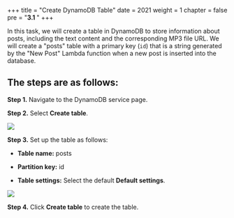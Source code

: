 +++
title = "Create DynamoDB Table"
date = 2021
weight = 1
chapter = false
pre = "<b>3.1 </b>"
+++

In this task, we will create a table in DynamoDB to store information about posts, including the text content and the corresponding MP3 file URL. We will create a "posts" table with a primary key (`id`) that is a string generated by the "New Post" Lambda function when a new post is inserted into the database.

## The steps are as follows:

**Step 1.** Navigate to the DynamoDB service page.

**Step 2.** Select **Create table**.

![](/images/Aspose.Words.e13c2680-26b7-4f33-be2e-ef4ed39807a7.006.png)

**Step 3.** Set up the table as follows:

- **Table name:** posts

- **Partition key:** id

- **Table settings:** Select the default **Default settings**.

![](/images/Aspose.Words.e13c2680-26b7-4f33-be2e-ef4ed39807a7.007.png)

**Step 4.** Click **Create table** to create the table.
